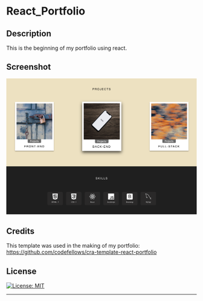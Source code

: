 # React_Portfolio

## Description

This is the beginning of my portfolio using react.


## Screenshot

![Screenshot](/portfolio/public/images/ScreenShot.png)

## Credits

This template was used in the making of my portfolio:
https://github.com/codefellows/cra-template-react-portfolio

## License

[![License: MIT](https://img.shields.io/badge/License-MIT-yellow.svg)](https://opensource.org/licenses/MIT)

  
---